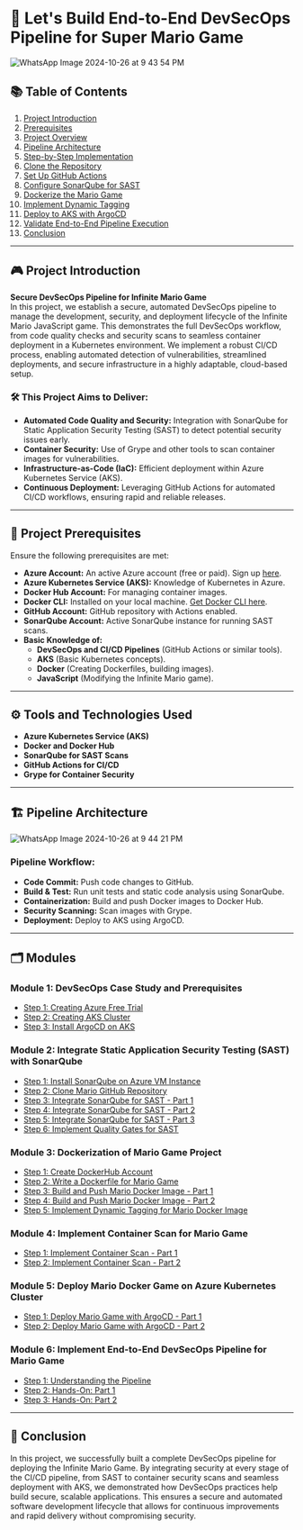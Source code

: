 

# 🚀 Let's Build End-to-End DevSecOps Pipeline for Super Mario Game

![WhatsApp Image 2024-10-26 at 9 43 54 PM](https://github.com/user-attachments/assets/546890df-a20c-4676-82cd-2e0f425914fc)

## 📚 Table of Contents

1. [Project Introduction](#project-introduction)
2. [Prerequisites](#prerequisites)
3. [Project Overview](#project-overview)
4. [Pipeline Architecture](#pipeline-architecture)
5. [Step-by-Step Implementation](#step-by-step-implementation)
6. [Clone the Repository](#clone-the-repository)
7. [Set Up GitHub Actions](#set-up-github-actions)
8. [Configure SonarQube for SAST](#configure-sonarqube-for-sast)
9. [Dockerize the Mario Game](#dockerize-the-mario-game)
10. [Implement Dynamic Tagging](#implement-dynamic-tagging)
11. [Deploy to AKS with ArgoCD](#deploy-to-aks-with-argocd)
12. [Validate End-to-End Pipeline Execution](#validate-end-to-end-pipeline-execution)
13. [Conclusion](#conclusion)

---

## 🎮 Project Introduction

**Secure DevSecOps Pipeline for Infinite Mario Game**  
In this project, we establish a secure, automated DevSecOps pipeline to manage the development, security, and deployment lifecycle of the Infinite Mario JavaScript game. This demonstrates the full DevSecOps workflow, from code quality checks and security scans to seamless container deployment in a Kubernetes environment. We implement a robust CI/CD process, enabling automated detection of vulnerabilities, streamlined deployments, and secure infrastructure in a highly adaptable, cloud-based setup.

### 🛠️ This Project Aims to Deliver:
- **Automated Code Quality and Security:** Integration with SonarQube for Static Application Security Testing (SAST) to detect potential security issues early.
- **Container Security:** Use of Grype and other tools to scan container images for vulnerabilities.
- **Infrastructure-as-Code (IaC):** Efficient deployment within Azure Kubernetes Service (AKS).
- **Continuous Deployment:** Leveraging GitHub Actions for automated CI/CD workflows, ensuring rapid and reliable releases.

---

## 📝 Project Prerequisites

Ensure the following prerequisites are met:

- **Azure Account:** An active Azure account (free or paid). Sign up [here](https://azure.microsoft.com/en-us/free/).
- **Azure Kubernetes Service (AKS):** Knowledge of Kubernetes in Azure.
- **Docker Hub Account:** For managing container images.
- **Docker CLI:** Installed on your local machine. [Get Docker CLI here](https://www.docker.com/products/docker-desktop).
- **GitHub Account:** GitHub repository with Actions enabled.
- **SonarQube Account:** Active SonarQube instance for running SAST scans.
- **Basic Knowledge of:**
  - **DevSecOps and CI/CD Pipelines** (GitHub Actions or similar tools).
  - **AKS** (Basic Kubernetes concepts).
  - **Docker** (Creating Dockerfiles, building images).
  - **JavaScript** (Modifying the Infinite Mario game).

---

## ⚙️ Tools and Technologies Used

- **Azure Kubernetes Service (AKS)**
- **Docker and Docker Hub**
- **SonarQube for SAST Scans**
- **GitHub Actions for CI/CD**
- **Grype for Container Security**

---

## 🏗️ Pipeline Architecture

![WhatsApp Image 2024-10-26 at 9 44 21 PM](https://github.com/user-attachments/assets/76c2f2b6-4ff2-48cd-9cfc-11d7bb0e1089)

### **Pipeline Workflow**:
- **Code Commit:** Push code changes to GitHub.
- **Build & Test:** Run unit tests and static code analysis using SonarQube.
- **Containerization:** Build and push Docker images to Docker Hub.
- **Security Scanning:** Scan images with Grype.
- **Deployment:** Deploy to AKS using ArgoCD.

---

## 🗂️ Modules

### **Module 1: DevSecOps Case Study and Prerequisites**
- [Step 1: Creating Azure Free Trial](./module_1_prerequisites/1-azure-account.md)
- [Step 2: Creating AKS Cluster](./module_1_prerequisites/step-2-creating-AKS-cluster.md)
- [Step 3: Install ArgoCD on AKS](./module_1_prerequisites/Step-3-install-argocd-on-aks.md)

### **Module 2: Integrate Static Application Security Testing (SAST) with SonarQube**
- [Step 1: Install SonarQube on Azure VM Instance](module-2/step-8-install-sonarqube-azure-vm.md)
- [Step 2: Clone Mario GitHub Repository](module-2/step-9-clone-mario-repo.md)
- [Step 3: Integrate SonarQube for SAST - Part 1](module-2/step-10-integrate-sonarqube-sast-part1.md)
- [Step 4: Integrate SonarQube for SAST - Part 2](module-2/step-11-integrate-sonarqube-sast-part2.md)
- [Step 5: Integrate SonarQube for SAST - Part 3](module-2/step-12-integrate-sonarqube-sast-part3.md)
- [Step 6: Implement Quality Gates for SAST](module-2/step-14-implement-quality-gates.md)

### **Module 3: Dockerization of Mario Game Project**
- [Step 1: Create DockerHub Account](module-3/step-1-create-dockerhub-account.md)
- [Step 2: Write a Dockerfile for Mario Game](module-3/step-2-write-dockerfile.md)
- [Step 3: Build and Push Mario Docker Image - Part 1](module-3/step-3-build-push-mario-docker-image-part1.md)
- [Step 4: Build and Push Mario Docker Image - Part 2](module-3/step-4-build-push-mario-docker-image-part2.md)
- [Step 5: Implement Dynamic Tagging for Mario Docker Image](module-3/step-5-implement-dynamic-tagging.md)

### **Module 4: Implement Container Scan for Mario Game**
- [Step 1: Implement Container Scan - Part 1](module-4/step-1-Implement-conatiner-scan.md)
- [Step 2: Implement Container Scan - Part 2](module-4/step-2-Implement-container-scan-part-2.md)

### **Module 5: Deploy Mario Docker Game on Azure Kubernetes Cluster**
- [Step 1: Deploy Mario Game with ArgoCD - Part 1](module-5/Deploy-Mario-Game-on-Azure-Kubernetes-Cluster-using-ArgoCD-Part-1.md)
- [Step 2: Deploy Mario Game with ArgoCD - Part 2](module-5/Deploy-Mario-Game-on-Azure-Kubernetes-Cluster-using-ArgoCD-Part-2.md)

### **Module 6: Implement End-to-End DevSecOps Pipeline for Mario Game**
- [Step 1: Understanding the Pipeline](module_6/step-1-understanding-end-to-end-devsecops-pipeline-for-mario-game.md)
- [Step 2: Hands-On: Part 1](module_6/step-2-hands-on-part-1-implement-end-to-end-devsecops-pipeline-for-mario-game.md)
- [Step 3: Hands-On: Part 2](module_6/step-3-hands-on-part-2-implement-end-to-end-devsecops-pipeline-for-mario-game.md)

---

## 🎯 Conclusion

In this project, we successfully built a complete DevSecOps pipeline for deploying the Infinite Mario Game. By integrating security at every stage of the CI/CD pipeline, from SAST to container security scans and seamless deployment with AKS, we demonstrated how DevSecOps practices help build secure, scalable applications. This ensures a secure and automated software development lifecycle that allows for continuous improvements and rapid delivery without compromising security.





